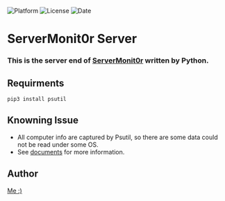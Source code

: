 ![Platform](https://img.shields.io/badge/Lang-Python-blue)
![License](https://img.shields.io/github/license/allen870619/ServerMonit0r-server?style=flat)
![Date](https://img.shields.io/github/last-commit/allen870619/ServerMonit0r-server?style=flat)
# ServerMonit0r Server
### This is the server end of [ServerMonit0r](https://github.com/allen870619/ServerMonit0r) written by Python.

## Requirments
```
pip3 install psutil
```

## Knowning Issue
* All computer info are captured by Psutil, so there are some data could not be read under some OS.
* See [documents](https://psutil.readthedocs.io/en/latest/) for more information.

## Author
[Me :)](https://github.com/allen870619)
